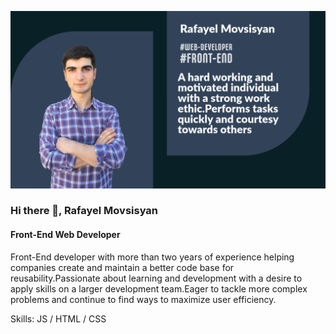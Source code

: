 ![Front-End Web Developer](https://github.com/rafayel2003/rafayel2003/blob/main/Untitled-1.png)
### Hi there 👋, Rafayel Movsisyan
#### Front-End Web Developer

Front-End developer with more than two years of experience helping companies create and maintain a better code base for reusability.Passionate about learning and development with a desire to apply skills on a larger development team.Eager to tackle more complex problems and continue to find ways to maximize user efficiency.

Skills: JS / HTML / CSS






